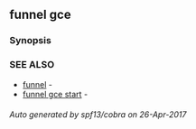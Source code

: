 ## funnel gce



### Synopsis




### SEE ALSO
* [funnel](funnel.md)	 - 
* [funnel gce start](funnel_gce_start.md)	 - 

###### Auto generated by spf13/cobra on 26-Apr-2017
